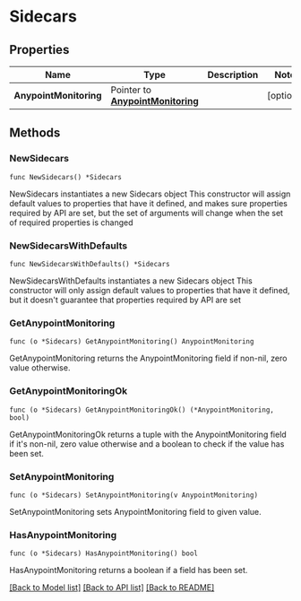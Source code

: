 # Sidecars

## Properties

Name | Type | Description | Notes
------------ | ------------- | ------------- | -------------
**AnypointMonitoring** | Pointer to [**AnypointMonitoring**](AnypointMonitoring.md) |  | [optional] 

## Methods

### NewSidecars

`func NewSidecars() *Sidecars`

NewSidecars instantiates a new Sidecars object
This constructor will assign default values to properties that have it defined,
and makes sure properties required by API are set, but the set of arguments
will change when the set of required properties is changed

### NewSidecarsWithDefaults

`func NewSidecarsWithDefaults() *Sidecars`

NewSidecarsWithDefaults instantiates a new Sidecars object
This constructor will only assign default values to properties that have it defined,
but it doesn't guarantee that properties required by API are set

### GetAnypointMonitoring

`func (o *Sidecars) GetAnypointMonitoring() AnypointMonitoring`

GetAnypointMonitoring returns the AnypointMonitoring field if non-nil, zero value otherwise.

### GetAnypointMonitoringOk

`func (o *Sidecars) GetAnypointMonitoringOk() (*AnypointMonitoring, bool)`

GetAnypointMonitoringOk returns a tuple with the AnypointMonitoring field if it's non-nil, zero value otherwise
and a boolean to check if the value has been set.

### SetAnypointMonitoring

`func (o *Sidecars) SetAnypointMonitoring(v AnypointMonitoring)`

SetAnypointMonitoring sets AnypointMonitoring field to given value.

### HasAnypointMonitoring

`func (o *Sidecars) HasAnypointMonitoring() bool`

HasAnypointMonitoring returns a boolean if a field has been set.


[[Back to Model list]](../README.md#documentation-for-models) [[Back to API list]](../README.md#documentation-for-api-endpoints) [[Back to README]](../README.md)


